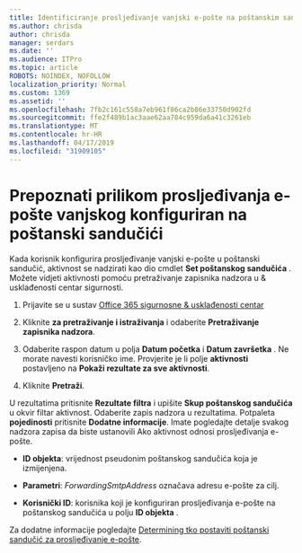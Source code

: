 ```yaml
---
title: Identificiranje prosljeđivanje vanjski e-pošte na poštanskim sandučićima u zapisnika nadzora
ms.author: chrisda
author: chrisda
manager: serdars
ms.date: ''
ms.audience: ITPro
ms.topic: article
ROBOTS: NOINDEX, NOFOLLOW
localization_priority: Normal
ms.custom: 1369
ms.assetid: ''
ms.openlocfilehash: 7fb2c161c558a7eb961f86ca2b86e33750d902fd
ms.sourcegitcommit: ffe2f489b1ac3aae62aa784c959da6a41c3261eb
ms.translationtype: MT
ms.contentlocale: hr-HR
ms.lasthandoff: 04/17/2019
ms.locfileid: "31909105"
---
```

# <a name="identify-when-external-email-forwarding-is-configured-on-mailboxes"></a>Prepoznati prilikom prosljeđivanja e-pošte vanjskog konfiguriran na poštanski sandučići

Kada korisnik konfigurira prosljeđivanje vanjski e-pošte u poštanski sandučić, aktivnost se nadzirati kao dio cmdlet **Set poštanskog sandučića** . Možete vidjeti aktivnosti pomoću pretraživanje zapisnika nadzora u & usklađenosti centar sigurnosti.

1. Prijavite se u sustav [Office 365 sigurnosne & usklađenosti centar](https://protection.office.com/)

2. Kliknite **za pretraživanje i istraživanja** i odaberite **Pretraživanje zapisnika nadzora**.

3. Odaberite raspon datum u polja **Datum početka** i **Datum završetka** . Ne morate navesti korisničko ime. Provjerite je li polje **aktivnosti** postavljeno na **Pokaži rezultate za sve aktivnosti**.

4. Kliknite **Pretraži**.

U rezultatima pritisnite **Rezultate filtra** i upišite **Skup poštanskog sandučića** u okvir filtar aktivnost. Odaberite zapis nadzora u rezultatima. Potpaleta **pojedinosti** pritisnite **Dodatne informacije**. Imate pogledajte detalje svakog nadzora zapisa da biste ustanovili Ako aktivnost odnosi prosljeđivanja e-pošte.

- **ID objekta**: vrijednost pseudonim poštanskog sandučića koja je izmijenjena.

- **Parametri**: _ForwardingSmtpAddress_ označava adresu e-pošte za cilj.

- **Korisnički ID**: korisnika koji je konfiguriran prosljeđivanja e-pošte na poštanskog sandučića u polju **ID objekta** .

Za dodatne informacije pogledajte [Determining tko postaviti poštanski sandučić za prosljeđivanje e-pošte](https://docs.microsoft.com/office365/securitycompliance/auditing-troubleshooting-scenarios#determining-who-set-up-email-forwarding-for-a-mailbox).

